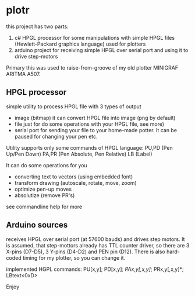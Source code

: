 plotr
=====

this project has two parts:
1. c# HPGL processor for some manipulations with simple HPGL files (Hewlett-Packard graphics language) used for plotters
2. arduino project for receiving simple HPGL over serial port and using it to drive step-motors

Primary this was used to raise-from-groove of my old plotter MINIGRAF ARITMA A507.

HPGL processor
--------------
simple utility to process HPGL file with 3 types of output
- image (bitmap)
  it can convert HPGL file into image (png by default)
- file 
  just for do some operations with your HPGL file, see more)
- serial port
  for sending your file to your home-made potter. It can be paused for changing your pen etc.

Utility supports only some commands of HPGL language:
PU,PD (Pen Up/Pen Down)
PA,PR (Pen Absolute, Pen Relative)
LB (Label)

It can do some operations for you 
- converting text to vectors (using embedded font)
- transform drawing (autoscale, rotate, move, zoom)
- optimize pen-up moves
- absolutize (remove PR's)

see commandline help for more


Arduino sources
---------------
receives HPGL over serial port (at 57600 bauds) and drives step motors.
It is assumed, that step-mottors already has TTL counter driver, so there are 3 X-pins (D7-D5), 3 Y-pins (D4-D2) and PEN pin (D12).
There is also hard-coded timing for my plotter, so you can change it.

implemented HGPL commands:
PU[x,y];
PD[x,y]*;
PAx,y[,x,y]*;
PRx,y[,x,y]*;
LBtext<0xD>

Enjoy
